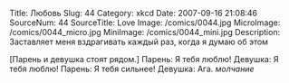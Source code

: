 Title: Любовь 
Slug: 44 
Category: xkcd 
Date: 2007-09-16 21:08:46 
SourceNum: 44 
SourceTitle: Love 
Image: /comics/0044.jpg 
MicroImage: /comics/0044_micro.jpg 
MiniImage: /comics/0044_mini.jpg 
Description: Заставляет меня вздрагивать каждый раз, когда я думаю об этом 

[Парень и девушка стоят рядом.]
Парень: Я тебя люблю!
Девушка: Я тебя люблю!
Парень: Я тебя сильнее!
Девушка: Ага.
*молчание*